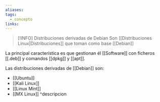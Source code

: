 ```yaml
---
aliases: 
tags:
  - concepto
links:
---
```

>[!INFO] Distribuciones derivadas de Debian
>Son [[Distribuciones Linux|Distribuciones]] que toman como base [[Debian]]

La principal característica es que gestionan él [[Software]] con ficheros [[.deb]] y comandos [[dpkg]] y [[apt]].

Las distribuciones derivadas de [[Debian]] son:
- [[Ubuntu]]
- [[Kali Linux]]
- [[Linux Mint]]
- [[MX Linux]]
^descripcion

